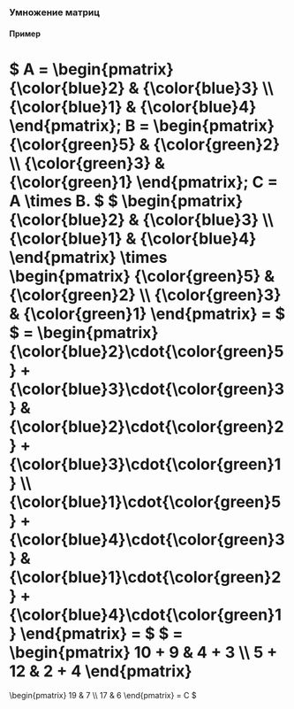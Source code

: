 ### Умножение матриц
#### Пример
$
A = \begin{pmatrix}
{\color{blue}2} & {\color{blue}3} \\\\
{\color{blue}1} & {\color{blue}4}
\end{pmatrix};
B = \begin{pmatrix}
{\color{green}5} & {\color{green}2} \\\\
{\color{green}3} & {\color{green}1}
\end{pmatrix};
C = A \times B.
$
$
\begin{pmatrix}
{\color{blue}2} & {\color{blue}3} \\\\
{\color{blue}1} & {\color{blue}4}
\end{pmatrix} \times
\begin{pmatrix}
{\color{green}5} & {\color{green}2} \\\\
{\color{green}3} & {\color{green}1}
\end{pmatrix} =
$
$
= \begin{pmatrix}
{\color{blue}2}\cdot{\color{green}5} + {\color{blue}3}\cdot{\color{green}3} & {\color{blue}2}\cdot{\color{green}2} + {\color{blue}3}\cdot{\color{green}1} \\\\
{\color{blue}1}\cdot{\color{green}5} + {\color{blue}4}\cdot{\color{green}3} & {\color{blue}1}\cdot{\color{green}2} + {\color{blue}4}\cdot{\color{green}1}
\end{pmatrix} =
$
$
= \begin{pmatrix}
10 + 9 & 4 + 3 \\\\
5 + 12 & 2 + 4
\end{pmatrix}
=
\begin{pmatrix}
19 & 7 \\\\
17 & 6
\end{pmatrix} = C
$
